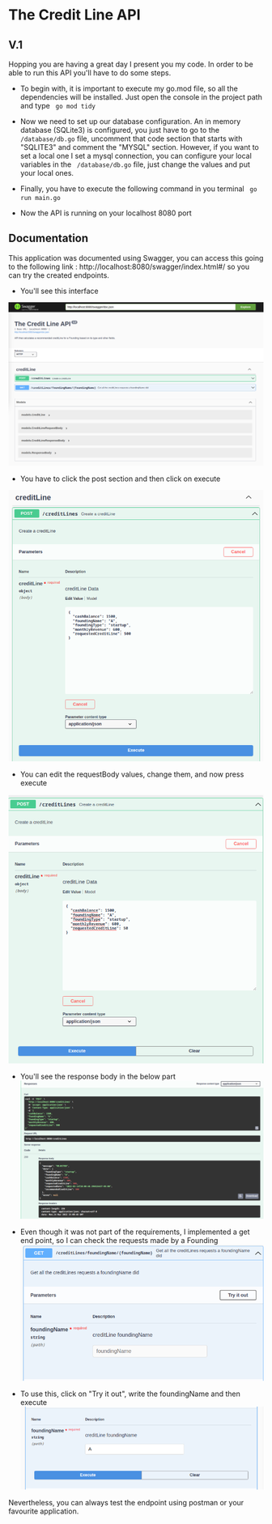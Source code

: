 # The Credit Line API
## V.1

Hopping you are having a great day I present you  my code. In order to be able to run this API you'll have to do some steps.

- To begin with, it is important to execute my go.mod file, so all the dependencies will be installed.
  Just open the console in the project path and type ```  go mod tidy ```
- Now we need to set up our database configuration. An in memory database (SQLite3) is configured, you just have to go to the  ``` /database/db.go``` file, uncomment that code section that starts with "SQLITE3" and comment the "MYSQL" section.
  However, if you want to set a local one I set a mysql connection, you can configure your local variables in the  ``` /database/db.go``` file, just change the values and put your local ones.

- Finally, you have to execute the following command in you terminal ```  go run main.go ```

- Now the API is running on your localhost 8080 port

## Documentation
This application was documented using Swagger, you can access this going to the following link : http://localhost:8080/swagger/index.html#/ so you can try the created endpoints.

- You'll see this interface

![img_2.png](img_2.png)

- You have to click the post section and then click on execute

![img_8.png](img_8.png)

- You can edit the requestBody values, change them, and now press execute 

 ![img_9.png](img_9.png)

- You'll see the response body in the below part
![img_6.png](img_6.png)

- Even though it was not part of the requirements, I implemented a get end point, so I can check the requests made by a Founding
![img_7.png](img_7.png)

- To use this, click on "Try it out", write the foundingName and then execute
![img_10.png](img_10.png)

Nevertheless, you can always test the endpoint using postman or your favourite application.

